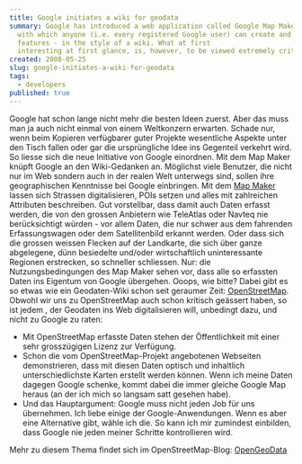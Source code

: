 ```yaml
---
title: Google initiates a wiki for geodata
summary: Google has introduced a web application called Google Map Maker,
  with which anyone (i.e. every registered Google user) can create and edit geographic
  features - in the style of a wiki. What at first
  interesting at first glance, is, however, to be viewed extremely critically under consideration of the license conditions.
created: 2008-05-25
slug: google-initiates-a-wiki-for-geodata
tags:
  - developers
published: true
---
```


Google hat schon lange nicht mehr die besten Ideen zuerst. Aber das muss man ja auch nicht einmal von einem Weltkonzern erwarten. Schade nur, wenn beim Kopieren verfügbarer guter Projekte wesentliche Aspekte unter den Tisch fallen oder gar die ursprüngliche Idee ins Gegenteil verkehrt wird. So liesse sich die neue Initiative von Google einordnen. Mit dem Map Maker knüpft Google an den Wiki-Gedanken an. Möglichst viele Benutzer, die nicht nur im Web sondern auch in der realen Welt unterwegs sind, sollen ihre geographischen Kenntnisse bei Google einbringen. Mit dem [Map Maker](http://www.google.com/mapmaker) lassen sich Strassen digitalisieren, POIs setzen und alles mit zahlreichen Attributen beschreiben. Gut vorstellbar, dass damit auch Daten erfasst werden, die von den grossen Anbietern wie TeleAtlas oder Navteq nie berücksichtigt würden - vor allem Daten, die nur schwer aus dem fahrenden Erfassungswagen oder dem Satellitenbild erkannt werden. Oder dass sich die grossen weissen Flecken auf der Landkarte, die sich über ganze abgelegene, dünn besiedelte und/oder wirtschaftlich uninteressante Regionen erstrecken, so schneller schliessen. Nur: die Nutzungsbedingungen des Map Maker sehen vor, dass alle so erfassten Daten ins Eigentum von Google übergehen. Ooops, wie bitte? Dabei gibt es so etwas wie ein Geodaten-Wiki schon seit geraumer Zeit: [OpenStreetMap](http://www.openstreetmap.org/). Obwohl wir uns zu OpenStreetMap auch schon kritisch geässert haben, so ist jedem , der Geodaten ins Web digitalisieren will, unbedingt dazu, und nicht zu Google zu raten:

- Mit OpenStreetMap erfasste Daten stehen der Öffentlichkeit mit einer sehr grosszügigen Lizenz zur Verfügung.
- Schon die vom OpenStreetMap-Projekt angebotenen Webseiten demonstrieren, dass mit diesen Daten optisch und inhaltlich unterschiedlichste Karten erstellt werden können. Wenn ich meine Daten dagegen Google schenke, kommt dabei die immer gleiche Google Map heraus (an der ich mich so langsam satt gesehen habe).
- Und das Hauptargument: Google muss nicht jeden Job für uns übernehmen. Ich liebe einige der Google-Anwendungen. Wenn es aber eine Alternative gibt, wähle ich die. So kann ich mir zumindest einbilden, dass Google nie jeden meiner Schritte kontrollieren wird.

Mehr zu diesem Thema findet sich im OpenStreetMap-Blog: [OpenGeoData](http://www.opengeodata.org/?p=307)
